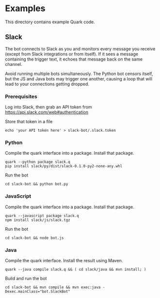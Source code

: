 # Examples

This directory contains example Quark code.


## Slack

The bot connects to Slack as you and monitors every message you receive (except from Slack integrations or from itself). If it sees a message containing the trigger text, it echoes that message back on the same channel.

Avoid running multiple bots simultaneously. The Python bot censors itself, but the JS and Java bots may trigger one another, causing a loop that will lead to your connections getting dropped.


### Prerequisites

Log into Slack, then grab an API token from https://api.slack.com/web#authentication

Store that token in a file

    echo 'your API token here' > slack-bot/.slack.token


### Python

Compile the quark interface into a package. Install that package.

    quark --python package slack.q
    pip install slack/py/dist/slack-0.1.0-py2-none-any.whl

Run the bot

    cd slack-bot && python bot.py


### JavaScript

Compile the quark interface into a package. Install that package.

    quark --javascript package slack.q
    npm install slack/js/slack.tgz

Run the bot

    cd slack-bot && node bot.js


### Java

Compile the quark interface. Install the result using Maven.

    quark --java compile slack.q && ( cd slack/java && mvn install; )


Build and run the bot

    cd slack-bot && mvn compile && mvn exec:java -Dexec.mainClass="bot.SlackBot"
